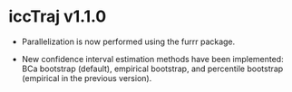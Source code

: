 iccTraj v1.1.0
=============

* Parallelization is now performed using the furrr package.

* New confidence interval estimation methods have been implemented: BCa bootstrap (default), empirical bootstrap, and percentile bootstrap (empirical in the previous version).
